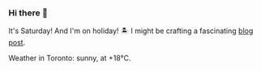 ### Hi there :wave:

It's Saturday! And I'm on holiday! :desert_island: I might be crafting a fascinating [blog post](https://benjaminwuethrich.dev).

Weather in Toronto: sunny, at +18°C.

